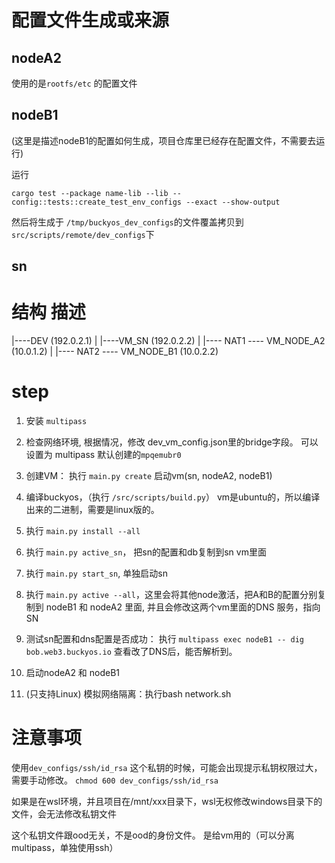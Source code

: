 
# 配置文件生成或来源


## nodeA2
使用的是`rootfs/etc` 的配置文件

## nodeB1

(这里是描述nodeB1的配置如何生成，项目仓库里已经存在配置文件，不需要去运行)

运行
```
cargo test --package name-lib --lib -- config::tests::create_test_env_configs --exact --show-output 
```
然后将生成于 `/tmp/buckyos_dev_configs`的文件覆盖拷贝到 `src/scripts/remote/dev_configs`下

## sn



# 结构 描述

|----DEV (192.0.2.1) 
|
|----VM_SN (192.0.2.2)
     |
     |---- NAT1 ---- VM_NODE_A2 (10.0.1.2)
     |
     |---- NAT2 ---- VM_NODE_B1 (10.0.2.2)


# step
1.  安装 `multipass`
2.  检查网络环境, 根据情况，修改 dev_vm_config.json里的bridge字段。
可以设置为 multipass 默认创建的`mpqemubr0`

3.  创建VM： 执行 `main.py create` 启动vm(sn, nodeA2, nodeB1)
4.  编译buckyos，（执行 `/src/scripts/build.py`） vm是ubuntu的，所以编译出来的二进制，需要是linux版的。
5.  执行 `main.py install --all`
6.  执行 `main.py active_sn`， 把sn的配置和db复制到sn vm里面
  
7.  执行 `main.py start_sn`, 单独启动sn

8.  执行 `main.py active --all`，这里会将其他node激活，把A和B的配置分别复制到 nodeB1 和 nodeA2 里面, 并且会修改这两个vm里面的DNS 服务，指向SN
9.  测试sn配置和dns配置是否成功： 执行 `multipass exec nodeB1 -- dig bob.web3.buckyos.io` 查看改了DNS后，能否解析到。
10. 启动nodeA2 和 nodeB1
11. (只支持Linux) 模拟网络隔离：执行bash network.sh 


# 注意事项

使用`dev_configs/ssh/id_rsa` 这个私钥的时候，可能会出现提示私钥权限过大，需要手动修改。
`chmod 600 dev_configs/ssh/id_rsa`

如果是在wsl环境，并且项目在/mnt/xxx目录下，wsl无权修改windows目录下的文件，会无法修改私钥文件

这个私钥文件跟ood无关，不是ood的身份文件。
是给vm用的（可以分离multipass，单独使用ssh）


